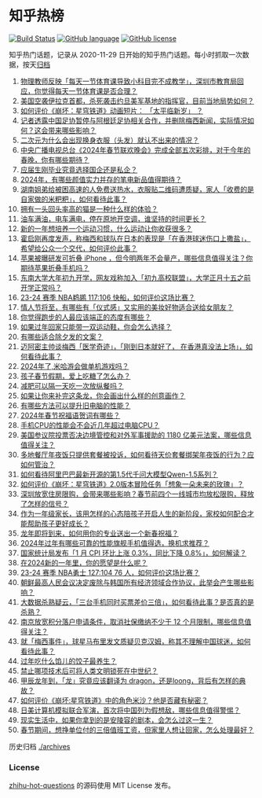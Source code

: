 # 知乎热榜
[![Build Status](https://github.com/ToWeLong/zhihu-hot-questions/workflows/CI/badge.svg)](https://github.com/ToWeLong/zhihu-hot-questions/actions)
[![GitHub language](https://img.shields.io/badge/language-golang-orange.svg)](https://golang.org/)
[![GitHub license](https://img.shields.io/github/license/ToWeLong/zhihu-hot-questions)](https://github.com/ToWeLong/zhihu-hot-questions/blob/main/LICENSE)

知乎热门话题，记录从 2020-11-29 日开始的知乎热门话题。每小时抓取一次数据，按天[归档](./archives)

<!-- BEGIN -->

1. [物理教师反映「每天一节体育课导致小科目完不成教学」，深圳市教育局回应，你觉得每天一节体育课是否合理？](https://www.zhihu.com/question/643367533)
1. [美国空袭伊拉克首都，杀死袭击约旦美军基地的指挥官，目前当地局势如何？](https://www.zhihu.com/question/643531441)
1. [如何评价《崩坏：星穹铁道》动画短片： 「太平临新岁」 ？](https://www.zhihu.com/question/643549692)
1. [记者透露中国足协暂停与阿根廷足协相关合作，并删除梅西新闻，实际情况如何？这会带来哪些影响？](https://www.zhihu.com/question/643580579)
1. [二次元为什么会出现换身衣服（头发）就认不出来的情况？](https://www.zhihu.com/question/642878797)
1. [中央广播电视总台《2024年春节联欢晚会》完成全部五次彩排，对于今年的春晚，你有哪些期待？](https://www.zhihu.com/question/643543451)
1. [应届生刚毕业究竟选择国企还是私企？](https://www.zhihu.com/question/406803023)
1. [2024年，有哪些颜值实力并存的笔电新品值得期待？](https://www.zhihu.com/question/643546040)
1. [湖南姐弟给被困高速的人免费送热水，衣服贴二维码遭质疑，家人「收费的是自家做的米粑粑」，如何看待此事？](https://www.zhihu.com/question/643402415)
1. [拥有一头回头率高的猫是一种什么样的体验？](https://www.zhihu.com/question/279118474)
1. [油车满油，电车满电，停在原地开空调，谁坚持的时间更长？](https://www.zhihu.com/question/643330321)
1. [新的一年想培养一个运动习惯，什么运动让你收获很多？](https://www.zhihu.com/question/642908260)
1. [霍启刚再度发声，称梅西和球队在日本的表现是「在香港球迷伤口上撒盐」，希望给公众一个交代，如何评价此事？](https://www.zhihu.com/question/643471388)
1. [苹果被曝研发可折叠 iPhone ，但今明两年不会量产，哪些信息值得关注？你期待苹果折叠手机吗？](https://www.zhihu.com/question/643546149)
1. [东南大学大年初九开学，网友戏称加入「初九高校联盟」，大学正月十五之前开学正常吗？](https://www.zhihu.com/question/642850033)
1. [23-24 赛季 NBA鹈鹕 117:106 快船，如何评价这场比赛？](https://www.zhihu.com/question/643546233)
1. [情人节将至，有哪些有「仪式感」又实用的美妆好物适合送给女朋友？](https://www.zhihu.com/question/643056329)
1. [你觉得跑步的人最应该端正的态度有哪些？](https://www.zhihu.com/question/642536855)
1. [如果过年回家只能带一双运动鞋，你会怎么选择？](https://www.zhihu.com/question/643057009)
1. [有哪些适合除夕发的文案？](https://www.zhihu.com/question/643238392)
1. [迈阿密主帅谈梅西「医学奇迹」，「刚到日本就好了， 在香港真没法上场」，如何看待此事？](https://www.zhihu.com/question/643535350)
1. [2024年了,米哈游会做单机游戏吗？](https://www.zhihu.com/question/637816189)
1. [孩子春节假期，爱上吃糖了怎么办？](https://www.zhihu.com/question/640846637)
1. [减肥可以隔一天吃一次放纵餐吗？](https://www.zhihu.com/question/638449743)
1. [如果让你来补完这条龙，你会画出什么样的创意画作？](https://www.zhihu.com/question/641826562)
1. [有哪些方法可以提升旧电脑的性能？](https://www.zhihu.com/question/642171889)
1. [2024年春节祝福语贺词有哪些？](https://www.zhihu.com/question/641894368)
1. [手机CPU的性能会不会近几年超过电脑CPU？](https://www.zhihu.com/question/642771577)
1. [美国参议院投票否决边境管控和对外军事援助的 1180 亿美元法案，哪些信息值得关注？](https://www.zhihu.com/question/643540804)
1. [多地餐厅年夜饭只提供套餐被投诉，如何看待天价套餐绑架年夜饭的行为？应如何管治？](https://www.zhihu.com/question/643367139)
1. [如何看待阿里巴巴最新开源的第1.5代千问大模型Qwen-1.5系列？](https://www.zhihu.com/question/643180992)
1. [如何评价《崩坏：星穹铁道》2.0版本冒险任务「想象一朵未来的玫瑰」？](https://www.zhihu.com/question/643204566)
1. [深圳放宽住房限购，会带来哪些影响？春节前四个一线城市均放松限购，释放了怎样的信号？](https://www.zhihu.com/question/643473574)
1. [作为一年级家长，该用怎样的心态陪孩子开启人生的新阶段，家校如何配合才能帮助孩子更好成长？](https://www.zhihu.com/question/643023180)
1. [龙年即将到来，如何用你的专业送出一个新春祝福？](https://www.zhihu.com/question/641826071)
1. [2024年过年有哪些可靠的性能旗舰手机值得选，换机求推荐？](https://www.zhihu.com/question/643379062)
1. [国家统计局发布「1 月 CPI 环比上涨 0.3%，同比下降 0.8%」，如何解读？](https://www.zhihu.com/question/643535846)
1. [在2024新的一年里，你的愿望是什么呢？](https://www.zhihu.com/question/642331386)
1. [23-24 赛季 NBA勇士 127:104 76 人，如何评价这场比赛？](https://www.zhihu.com/question/643528374)
1. [朝鲜最高人民会议决定废除与韩国所有经济领域合作协议，此举会产生哪些影响？](https://www.zhihu.com/question/643524028)
1. [大数据杀熟疑云，「三台手机同时买票差价三倍」，如何看待此事？是否真的是杀熟？](https://www.zhihu.com/question/643366218)
1. [南京放宽积分落户申请条件，取消社保缴纳不少于 12 个月限制，哪些信息值得关注？](https://www.zhihu.com/question/643549627)
1. [就「梅西事件」，球星马布里发文质疑贝克汉姆，称其不理解中国球迷，如何看待此事？](https://www.zhihu.com/question/643568675)
1. [过年吃什么馅儿的饺子最养生？](https://www.zhihu.com/question/643371548)
1. [禁止哪项技术后可将人类文明锁死在中世纪？](https://www.zhihu.com/question/642683269)
1. [甲辰龙年到，「龙」究竟应该翻译为 dragon，还是loong，背后有怎样的典故？](https://www.zhihu.com/question/643554695)
1. [如何评价《崩坏:星穹铁道》中的角色米沙？他是否藏有秘密？](https://www.zhihu.com/question/643536936)
1. [日美计算机模拟联合军演，首次将中国列为假想敌，哪些信息值得警惕？](https://www.zhihu.com/question/643030590)
1. [现实生活中，如果你拿到的是安陵容的剧本，会怎么过这一生？](https://www.zhihu.com/question/642668952)
1. [春节期间，想挣单位付的三倍值班工资，但家里人想让回家，怎么处理最好？](https://www.zhihu.com/question/643327868)

<!-- END -->

历史归档 [./archives](./archives)


### License
[zhihu-hot-questions](https://github.com/towelong/zhihu-hot-questions) 的源码使用 MIT License 发布。